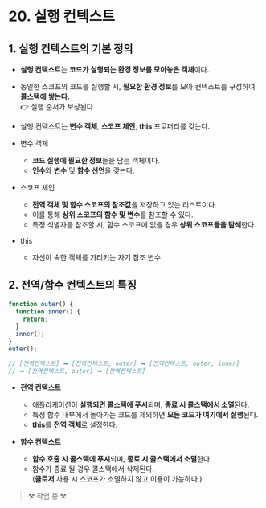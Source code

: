 # 20. 실행 컨텍스트

## 1. 실행 컨텍스트의 기본 정의

- **실행 컨텍스트**는 **코드가 실행되는 환경 정보를 모아놓은 객체**이다.
- 동일한 스코프의 코드를 실행할 시, **필요한 환경 정보**를 모아 컨텍스트를 구성하여 **콜스택에 쌓는다.** <br>
  👉 실행 순서가 보장된다.
- 실행 컨텍스트는 **변수 객체**, **스코프 체인**, **this** 프로퍼티를 갖는다.

- 변수 객체

  - **코드 실행에 필요한 정보**들을 담는 객체이다.
  - **인수**와 **변수** 및 **함수 선언**을 갖는다.

- 스코프 체인

  - **전역 객체 및 함수 스코프의 참조값**을 저장하고 있는 리스트이다.
  - 이를 통해 **상위 스코프의 함수 및 변수**를 참조할 수 있다.
  - 특정 식별자를 참조할 시, 함수 스코프에 없을 경우 **상위 스코프들을 탐색**한다.

- this
  - 자신이 속한 객체를 가리키는 자기 참조 변수

## 2. 전역/함수 컨텍스트의 특징

```javascript
function outer() {
  function inner() {
    return;
  }
  inner();
}
outer();

// [전역컨텍스트] ➡ [전역컨텍스트, outer] ➡ [전역컨텍스트, outer, inner]
// ➡ [전역컨텍스트, outer] ➡ [전역컨텍스트]
```

- **전역 컨텍스트**

  - 애플리케이션이 **실행되면 콜스택에 푸시**되며, **종료 시 콜스택에서 소멸**된다.
  - 특정 함수 내부에서 돌아가는 코드를 제외하면 **모든 코드가 여기에서 실행**된다.
  - **this**를 **전역 객체**로 설정한다.

- **함수 컨텍스트**
  - **함수 호출 시 콜스택에 푸시**되며, **종료 시 콜스택에서 소멸**한다.
  - 함수가 종료 될 경우 콜스택에서 삭제된다. <br>
    (**클로저** 사용 시 스코프가 소멸하지 않고 이용이 가능하다.)

> ⚒ 작업 중 ⚒
